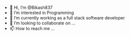 - 👋 Hi, I’m @Bikash837
- 👀 I’m interested in Programming
- 🌱 I’m currently working as a full stack software developer
- 💞️ I’m looking to collaborate on ...
- 📫 How to reach me ...

<!---
Bikash837/Bikash837 is a ✨ special ✨ repository because its `README.md` (this file) appears on your GitHub profile.
You can click the Preview link to take a look at your changes.
--->
